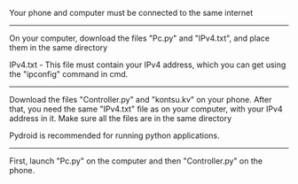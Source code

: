 Your phone and computer must be connected to the same internet

---------------------------------------

On your computer, download the files "Pc.py" and "IPv4.txt", and place them in the same directory 

IPv4.txt - This file must contain your IPv4 address, which you can get using the "ipconfig" command in cmd.

---------------------------------------

Download the files "Controller.py" and "kontsu.kv" on your phone. After that, you need the same "IPv4.txt" file as on your computer, with your IPv4 address in it. Make sure all the files are in the same directory 

Pydroid is recommended for running python applications.

---------------------------------------

First, launch "Pc.py" on the computer and then "Controller.py" on the phone.
